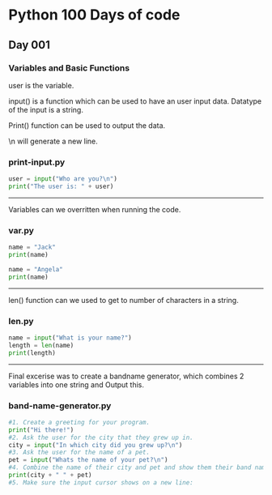 # Python 100 Days of code

## Day 001

### Variables and Basic Functions

user is the variable. 

input() is a function which can be used to have an user input data. Datatype of the input is a string.

Print() function can be used to output the data.

\n will generate a new line.

### print-input.py
```python
user = input("Who are you?\n")
print("The user is: " + user)
```
---

Variables can we overritten when running the code.
### var.py
```python
name = "Jack"
print(name)

name = "Angela"
print(name)
```
---

len() function can we used to get to number of characters in a string.
### len.py
```python
name = input("What is your name?")
length = len(name)
print(length)
```
---

Final excerise was to create a bandname generator, which combines 2 variables into one string and Output this.
### band-name-generator.py
```python
#1. Create a greeting for your program.
print("Hi there!")
#2. Ask the user for the city that they grew up in.
city = input("In which city did you grew up?\n")
#3. Ask the user for the name of a pet.
pet = input("Whats the name of your pet?\n")
#4. Combine the name of their city and pet and show them their band name.
print(city + " " + pet)
#5. Make sure the input cursor shows on a new line:
```